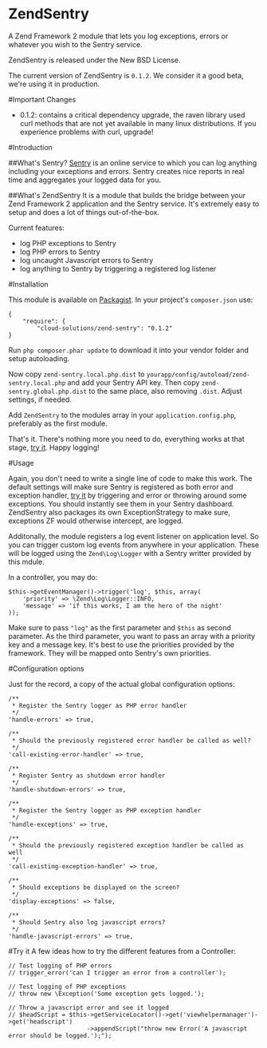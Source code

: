 ZendSentry
===========

A Zend Framework 2 module that lets you log exceptions, errors or whatever you wish to the Sentry service.

ZendSentry is released under the New BSD License.

The current version of ZendSentry is `0.1.2`. We consider it a good beta, we're using it in production.

#Important Changes
- 0.1.2: contains a critical dependency upgrade, the raven library used curl methods that are not yet available 
  in many linux distributions. If you experience problems with curl, upgrade!

#Introduction

##What's Sentry?
[Sentry](https://www.getsentry.com/welcome/) is an online service to which you can log anything including your 
exceptions and errors. Sentry creates nice reports in real time and aggregates your logged data for you.

##What's ZendSentry
It is a module that builds the bridge between your Zend Framework 2 application and the Sentry service. It's extremely
easy to setup and does a lot of things out-of-the-box.

Current features:
* log PHP exceptions to Sentry
* log PHP errors to Sentry
* log uncaught Javascript errors to Sentry
* log anything to Sentry by triggering a registered log listener

#Installation

This module is available on [Packagist](https://packagist.org/packages/cloud-solutions/zend-sentry).
In your project's `composer.json` use:

    {   
        "require": {
            "cloud-solutions/zend-sentry": "0.1.2"
    }
    
Run `php composer.phar update` to download it into your vendor folder and setup autoloading.

Now copy `zend-sentry.local.php.dist` to `yourapp/config/autoload/zend-sentry.local.php` and add your Sentry API key.
Then copy `zend-sentry.global.php.dist` to the same place, also removing `.dist`. Adjust settings, if needed.

Add `ZendSentry` to the modules array in your `application.config.php`, preferably as the first module. 

That's it. There's nothing more you need to do, everything works at that stage, [try it](#try-it). Happy logging!

#Usage

Again, you don't need to write a single line of code to make this work. The default settings will make sure Sentry
is registered as both error and exception handler, [try it](#try-it) by triggering and error or throwing around some 
exceptions. You should instantly see them in your Sentry dashboard. ZendSentry also packages its own ExceptionStrategy 
to make sure, exceptions ZF would otherwise intercept, are logged. 


Additonally, the module registers a log event listener on application level. So you can trigger custom log events from
anywhere in your application. These will be logged using the `Zend\Log\Logger` with a Sentry writter provided by 
this mdule.

In a controller, you may do:

    $this->getEventManager()->trigger('log', $this, array(
        'priority' => \Zend\Log\Logger::INFO, 
        'message' => 'if this works, I am the hero of the night'
    ));

Make sure to pass `"log"` as the first parameter and `$this` as second parameter. As the third parameter, 
you want to pass an array with a priority key and a message key. It's best to use the priorities provided 
by the framework. They will be mapped onto Sentry's own priorities.

#Configuration options

Just for the record, a copy of the actual global configuration options:

    /**
     * Register the Sentry logger as PHP error handler
     */
    'handle-errors' => true,

    /**
     * Should the previously registered error handler be called as well?
     */
    'call-existing-error-handler' => true,

    /**
     * Register Sentry as shutdown error handler
     */
    'handle-shutdown-errors' => true,

    /**
     * Register the Sentry logger as PHP exception handler
     */
    'handle-exceptions' => true,

    /**
     * Should the previously registered exception handler be called as well
     */
    'call-existing-exception-handler' => true,

    /**
     * Should exceptions be displayed on the screen?
     */
    'display-exceptions' => false,

    /**
     * Should Sentry also log javascript errors?
     */
    'handle-javascript-errors' => true,
    
#Try it
A few ideas how to try the different features from a Controller:
    
    // Test logging of PHP errors
    // trigger_error('can I trigger an error from a controller');
    
    // Test logging of PHP exceptions
    // throw new \Exception('Some exception gets logged.');
    
    // Throw a javascript error and see it logged
    // $headScript = $this->getServiceLocator()->get('viewhelpermanager')->get('headscript')
                          ->appendScript("throw new Error('A javascript error should be logged.');");
